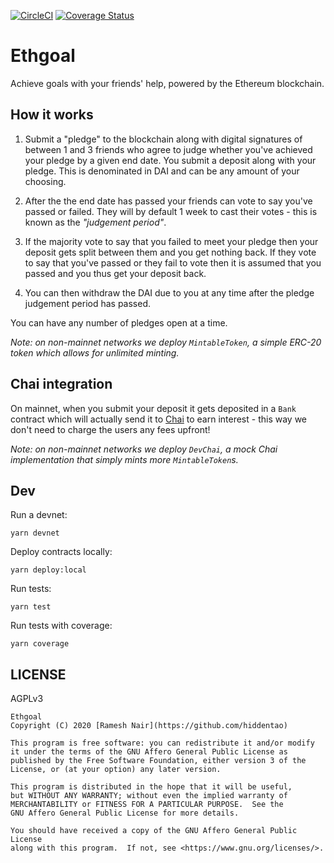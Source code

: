 [![CircleCI](https://circleci.com/gh/hiddentao/ethgoal/tree/master.svg?style=svg)](https://circleci.com/gh/hiddentao/ethgoal/tree/master) [![Coverage Status](https://coveralls.io/repos/github/hiddentao/ethgoal/badge.svg?branch=master)](https://coveralls.io/github/hiddentao/ethgoal?branch=master)

# Ethgoal

Achieve goals with your friends' help, powered by the Ethereum blockchain.

## How it works

1. Submit a "pledge" to the blockchain along with digital signatures of between 1 and 3 friends who agree to judge whether you've
achieved your pledge by a given end date. You submit a deposit along with your pledge. This is denominated in DAI
and can be any amount of your choosing.

2. After the the end date has passed your friends can vote to say you've passed or failed. They will by default 1 week to
cast their votes - this is known as the _"judgement period"_.

3. If the majority vote to say that you failed to meet your pledge then your deposit gets split between them and you get nothing back.
If they vote to say that you've passed or they fail to vote then it is assumed that you passed and you thus get your deposit back.

4. You can then withdraw the DAI due to you at any time after the pledge judgement period has passed.

You can have any number of pledges open at a time.

_Note: on non-mainnet networks we deploy `MintableToken`, a simple ERC-20 token which allows for unlimited minting._

## Chai integration

On mainnet, when you submit your deposit it gets deposited in a `Bank` contract which will actually send it to
[Chai](https://chai.money) to earn interest - this way we don't need to charge the users any fees upfront!

_Note: on non-mainnet networks we deploy `DevChai`, a mock Chai implementation that simply mints more `MintableToken`s._

## Dev

Run a devnet:

```shell
yarn devnet
```

Deploy contracts locally:

```shell
yarn deploy:local
```

Run tests:

```shell
yarn test
```

Run tests with coverage:

```shell
yarn coverage
```

## LICENSE

AGPLv3

```
Ethgoal
Copyright (C) 2020 [Ramesh Nair](https://github.com/hiddentao)

This program is free software: you can redistribute it and/or modify
it under the terms of the GNU Affero General Public License as
published by the Free Software Foundation, either version 3 of the
License, or (at your option) any later version.

This program is distributed in the hope that it will be useful,
but WITHOUT ANY WARRANTY; without even the implied warranty of
MERCHANTABILITY or FITNESS FOR A PARTICULAR PURPOSE.  See the
GNU Affero General Public License for more details.

You should have received a copy of the GNU Affero General Public License
along with this program.  If not, see <https://www.gnu.org/licenses/>.
```